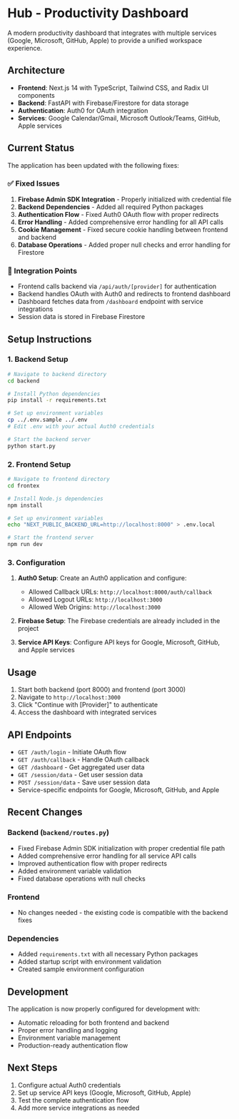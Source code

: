 # Hub - Productivity Dashboard

A modern productivity dashboard that integrates with multiple services (Google, Microsoft, GitHub, Apple) to provide a unified workspace experience.

## Architecture

- **Frontend**: Next.js 14 with TypeScript, Tailwind CSS, and Radix UI components
- **Backend**: FastAPI with Firebase/Firestore for data storage
- **Authentication**: Auth0 for OAuth integration
- **Services**: Google Calendar/Gmail, Microsoft Outlook/Teams, GitHub, Apple services

## Current Status

The application has been updated with the following fixes:

### ✅ Fixed Issues
1. **Firebase Admin SDK Integration** - Properly initialized with credential file
2. **Backend Dependencies** - Added all required Python packages
3. **Authentication Flow** - Fixed Auth0 OAuth flow with proper redirects
4. **Error Handling** - Added comprehensive error handling for all API calls
5. **Cookie Management** - Fixed secure cookie handling between frontend and backend
6. **Database Operations** - Added proper null checks and error handling for Firestore

### 🔧 Integration Points
- Frontend calls backend via `/api/auth/[provider]` for authentication
- Backend handles OAuth with Auth0 and redirects to frontend dashboard
- Dashboard fetches data from `/dashboard` endpoint with service integrations
- Session data is stored in Firebase Firestore

## Setup Instructions

### 1. Backend Setup

```bash
# Navigate to backend directory
cd backend

# Install Python dependencies
pip install -r requirements.txt

# Set up environment variables
cp ../.env.sample ../.env
# Edit .env with your actual Auth0 credentials

# Start the backend server
python start.py
```

### 2. Frontend Setup

```bash
# Navigate to frontend directory
cd frontex

# Install Node.js dependencies
npm install

# Set up environment variables
echo "NEXT_PUBLIC_BACKEND_URL=http://localhost:8000" > .env.local

# Start the frontend server
npm run dev
```

### 3. Configuration

1. **Auth0 Setup**: Create an Auth0 application and configure:
   - Allowed Callback URLs: `http://localhost:8000/auth/callback`
   - Allowed Logout URLs: `http://localhost:3000`
   - Allowed Web Origins: `http://localhost:3000`

2. **Firebase Setup**: The Firebase credentials are already included in the project

3. **Service API Keys**: Configure API keys for Google, Microsoft, GitHub, and Apple services

## Usage

1. Start both backend (port 8000) and frontend (port 3000)
2. Navigate to `http://localhost:3000`
3. Click "Continue with [Provider]" to authenticate
4. Access the dashboard with integrated services

## API Endpoints

- `GET /auth/login` - Initiate OAuth flow
- `GET /auth/callback` - Handle OAuth callback
- `GET /dashboard` - Get aggregated user data
- `GET /session/data` - Get user session data
- `POST /session/data` - Save user session data
- Service-specific endpoints for Google, Microsoft, GitHub, and Apple

## Recent Changes

### Backend (`backend/routes.py`)
- Fixed Firebase Admin SDK initialization with proper credential file path
- Added comprehensive error handling for all service API calls
- Improved authentication flow with proper redirects
- Added environment variable validation
- Fixed database operations with null checks

### Frontend
- No changes needed - the existing code is compatible with the backend fixes

### Dependencies
- Added `requirements.txt` with all necessary Python packages
- Added startup script with environment validation
- Created sample environment configuration

## Development

The application is now properly configured for development with:
- Automatic reloading for both frontend and backend
- Proper error handling and logging
- Environment variable management
- Production-ready authentication flow

## Next Steps

1. Configure actual Auth0 credentials
2. Set up service API keys (Google, Microsoft, GitHub, Apple)
3. Test the complete authentication flow
4. Add more service integrations as needed
